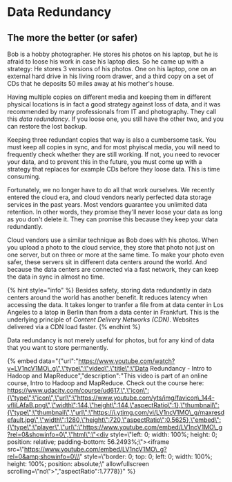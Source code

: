 # Data Redundancy

## The more the better \(or safer\)

Bob is a hobby photographer. He stores his photos on his laptop, but he is afraid to loose his work in case his laptop dies. So he came up with a strategy: He stores 3 versions of his photos. One on his laptop, one on an external hard drive in his living room drawer, and a third copy on a set of CDs that he deposits 50 miles away at his mother's house.

Having multiple copies on different media and keeping them in different physical locations is in fact a good strategy against loss of data, and it was recommended by many professionals from IT and photography. They call this _data redundancy_. If you loose one, you still have the other two, and you can restore the lost backup.

Keeping three redundant copies that way is also a cumbersome task. You must keep all copies in sync, and for most phyiscal media, you will need to frequently check whether they are still working. If not, you need to revocer your data, and to prevent this in the future, you must come up with a strategy that replaces for example CDs before they loose data. This is time consuming.

Fortunately, we no longer have to do all that work ourselves. We recently entered the cloud era, and cloud vendors nearly perfected data storage services in the past years. Most vendors guarantee you unlimited data retention. In other words, they promise they'll never loose your data as long as you don't delete it. They can promise this because they keep your data redundantly.

Cloud vendors use a similar technique as Bob does with his photos. When you upload a photo to the cloud service, they store that photo not just on one server, but on three or more at the same time. To make your photo even safer, these servers sit in different data centers around the world. And because the data centers are connected via a fast network, they can keep the data in sync in almost no time.

{% hint style="info" %}
Besides safety, storing data redundantly in data centers around the world has another benefit. It reduces latency when accessing the data. It takes longer to tranfer a file from at data center in Los Angeles to a latop in Berlin than from a data center in Frankfurt. This is the underlying principle of _Content Delivery Networks \(CDN\)_. Websites delivered via a CDN load faster.
{% endhint %}

Data redundancy is not merely useful for photos, but for any kind of data that you want to store permanently.

{% embed data="{\"url\":\"https://www.youtube.com/watch?v=LV1ncV1MO\_g\",\"type\":\"video\",\"title\":\"Data Redundancy - Intro to Hadoop and MapReduce\",\"description\":\"This video is part of an online course, Intro to Hadoop and MapReduce. Check out the course here: https://www.udacity.com/course/ud617.\",\"icon\":{\"type\":\"icon\",\"url\":\"https://www.youtube.com/yts/img/favicon\_144-vfliLAfaB.png\",\"width\":144,\"height\":144,\"aspectRatio\":1},\"thumbnail\":{\"type\":\"thumbnail\",\"url\":\"https://i.ytimg.com/vi/LV1ncV1MO\_g/maxresdefault.jpg\",\"width\":1280,\"height\":720,\"aspectRatio\":0.5625},\"embed\":{\"type\":\"player\",\"url\":\"https://www.youtube.com/embed/LV1ncV1MO\_g?rel=0&showinfo=0\",\"html\":\"<div style=\\\"left: 0; width: 100%; height: 0; position: relative; padding-bottom: 56.2493%;\\\"><iframe src=\\\"https://www.youtube.com/embed/LV1ncV1MO\_g?rel=0&amp;showinfo=0\\\" style=\\\"border: 0; top: 0; left: 0; width: 100%; height: 100%; position: absolute;\\\" allowfullscreen scrolling=\\\"no\\\"></iframe></div>\",\"aspectRatio\":1.7778}}" %}

